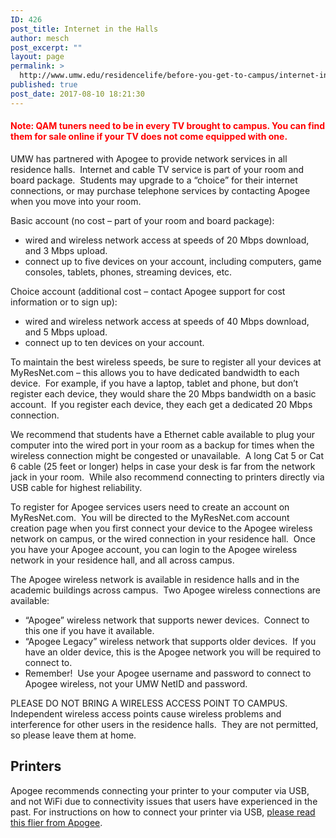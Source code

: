 ```yaml
---
ID: 426
post_title: Internet in the Halls
author: mesch
post_excerpt: ""
layout: page
permalink: >
  http://www.umw.edu/residencelife/before-you-get-to-campus/internet-in-the-halls/
published: true
post_date: 2017-08-10 18:21:30
---
```

<h4><span style="color: #ff0000">Note: QAM tuners need to be in every TV brought to campus. You can find them for sale online if your TV does not come equipped with one.</span></h4>
UMW has partnered with Apogee to provide network services in all residence halls.  Internet and cable TV service is part of your room and board package.  Students may upgrade to a “choice” for their internet connections, or may purchase telephone services by contacting Apogee when you move into your room.

Basic account (no cost – part of your room and board package):
<ul>
 	<li>wired and wireless network access at speeds of 20 Mbps download, and 3 Mbps upload.</li>
 	<li>connect up to five devices on your account, including computers, game consoles, tablets, phones, streaming devices, etc.</li>
</ul>
Choice account (additional cost – contact Apogee support for cost information or to sign up):
<ul>
 	<li>wired and wireless network access at speeds of 40 Mbps download, and 5 Mbps upload.</li>
 	<li>connect up to ten devices on your account.</li>
</ul>
To maintain the best wireless speeds, be sure to register all your devices at MyResNet.com – this allows you to have dedicated bandwidth to each device.  For example, if you have a laptop, tablet and phone, but don’t register each device, they would share the 20 Mbps bandwidth on a basic account.  If you register each device, they each get a dedicated 20 Mbps connection.

We recommend that students have a Ethernet cable available to plug your computer into the wired port in your room as a backup for times when the wireless connection might be congested or unavailable.  A long Cat 5 or Cat 6 cable (25 feet or longer) helps in case your desk is far from the network jack in your room.  While also recommend connecting to printers directly via USB cable for highest reliability.

To register for Apogee services users need to create an account on MyResNet.com.  You will be directed to the MyResNet.com account creation page when you first connect your device to the Apogee wireless network on campus, or the wired connection in your residence hall.  Once you have your Apogee account, you can login to the Apogee wireless network in your residence hall, and all across campus.

The Apogee wireless network is available in residence halls and in the academic buildings across campus.  Two Apogee wireless connections are available:
<ul>
 	<li>“Apogee” wireless network that supports newer devices.  Connect to this one if you have it available.</li>
 	<li>“Apogee Legacy” wireless network that supports older devices.  If you have an older device, this is the Apogee network you will be required to connect to.</li>
 	<li>Remember!  Use your Apogee username and password to connect to Apogee wireless, not your UMW NetID and password.</li>
</ul>
PLEASE DO NOT BRING A WIRELESS ACCESS POINT TO CAMPUS.  Independent wireless access points cause wireless problems and interference for other users in the residence halls.  They are not permitted, so please leave them at home.
<h2>Printers</h2>
Apogee recommends connecting your printer to your computer via USB, and not WiFi due to connectivity issues that users have experienced in the past. For instructions on how to connect your printer via USB, <a href="http://www.umw.edu/residencelife/before-you-get-to-campus/internet-in-the-halls/printer_setup/">please read this flier from Apogee</a>.